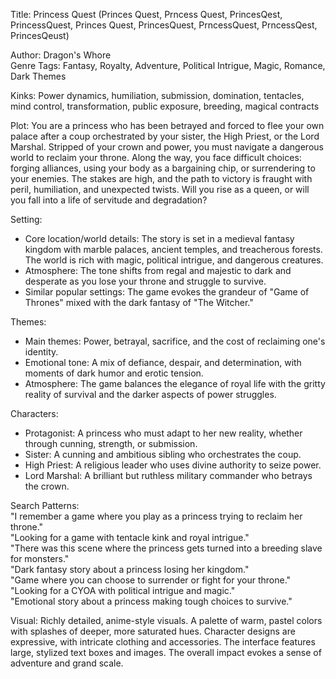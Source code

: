 Title: Princess Quest (Princes Quest, Prncess Quest, PrincesQest, PrincessQuest, Princes Quest, PrincesQuest, PrncessQuest, PrncessQest, PrincesQeust)

Author: Dragon's Whore  
Genre Tags: Fantasy, Royalty, Adventure, Political Intrigue, Magic, Romance, Dark Themes  

Kinks: Power dynamics, humiliation, submission, domination, tentacles, mind control, transformation, public exposure, breeding, magical contracts  

Plot: You are a princess who has been betrayed and forced to flee your own palace after a coup orchestrated by your sister, the High Priest, or the Lord Marshal. Stripped of your crown and power, you must navigate a dangerous world to reclaim your throne. Along the way, you face difficult choices: forging alliances, using your body as a bargaining chip, or surrendering to your enemies. The stakes are high, and the path to victory is fraught with peril, humiliation, and unexpected twists. Will you rise as a queen, or will you fall into a life of servitude and degradation?  

Setting:  
- Core location/world details: The story is set in a medieval fantasy kingdom with marble palaces, ancient temples, and treacherous forests. The world is rich with magic, political intrigue, and dangerous creatures.  
- Atmosphere: The tone shifts from regal and majestic to dark and desperate as you lose your throne and struggle to survive.  
- Similar popular settings: The game evokes the grandeur of "Game of Thrones" mixed with the dark fantasy of "The Witcher."  

Themes:  
- Main themes: Power, betrayal, sacrifice, and the cost of reclaiming one's identity.  
- Emotional tone: A mix of defiance, despair, and determination, with moments of dark humor and erotic tension.  
- Atmosphere: The game balances the elegance of royal life with the gritty reality of survival and the darker aspects of power struggles.  

Characters:  
- Protagonist: A princess who must adapt to her new reality, whether through cunning, strength, or submission.  
- Sister: A cunning and ambitious sibling who orchestrates the coup.  
- High Priest: A religious leader who uses divine authority to seize power.  
- Lord Marshal: A brilliant but ruthless military commander who betrays the crown.  

Search Patterns:  
"I remember a game where you play as a princess trying to reclaim her throne."  
"Looking for a game with tentacle kink and royal intrigue."  
"There was this scene where the princess gets turned into a breeding slave for monsters."  
"Dark fantasy story about a princess losing her kingdom."  
"Game where you can choose to surrender or fight for your throne."  
"Looking for a CYOA with political intrigue and magic."  
"Emotional story about a princess making tough choices to survive."

Visual: Richly detailed, anime-style visuals.  A palette of warm, pastel colors with splashes of deeper, more saturated hues.  Character designs are expressive, with intricate clothing and accessories.  The interface features large, stylized text boxes and images.  The overall impact evokes a sense of adventure and grand scale.